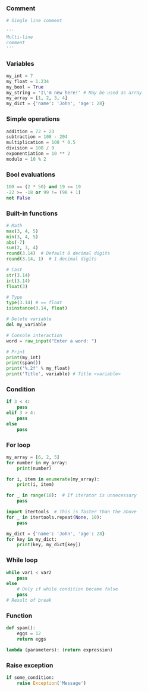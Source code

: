 ---
---

### Comment
```python
# Single line comment

'''
Multi-line
comment
'''
```

### Variables
```python
my_int = 7
my_float = 1.234
my_bool = True
my_string = 'I\'m new here!' # May be used as array
my_array = [1, 2, 3, 4]
my_dict = {'name': 'John', 'age': 28}
```

### Simple operations
```python
addition = 72 + 23
subtraction = 108 - 204
multiplication = 108 * 0.5
division = 108 / 9
exponentiation = 10 ** 2
modulo = 10 % 2
```

### Bool evaluations
```python
100 == (2 * 50) and 19 <= 19
-22 >= -18 or 99 != (98 + 1)
not False
```

### Built-in functions
```python
# Math
max(3, 4, 5)
min(3, 4, 5)
abs(-7)
sum(2, 3, 4)
round(3.14)  # Default 0 decimal digits
round(3.14, 1)  # 1 decimal digits

# Cast
str(3.14)
int(3.14)
float(3)

# Type
type(3.14) # == float
isinstance(3.14, float)

# Delete variable
del my_variable

# Console interaction
word = raw_input("Enter a word: ")

# Print
print(my_int)
print(span())
print('%.2f' % my_float)
print('Title', variable) # Title <variable>
```

### Condition
```python
if 3 < 4:
    pass
elif 3 > 4:
    pass
else
    pass
```

### For loop
```python
my_array = [6, 2, 5]
for number in my_array:
    print(number)

for i, item in enumerate(my_array):
    print(i, item)

for _ in range(10):  # If iterator is unnecessary
    pass

import itertools  # This is faster than the above
for _ in itertools.repeat(None, 10):
    pass

my_dict = {'name': 'John', 'age': 28}
for key in my_dict:
    print(key, my_dict[key])
```

### While loop
```python
while var1 < var2
    pass
else
    # Only if while condition became false
    pass
# Result of break
```

### Function
```python
def spam():
    eggs = 12
    return eggs

lambda (parameters): (return expression)
```

### Raise exception
```python
if some_condition:
    raise Exception('Message')
```
